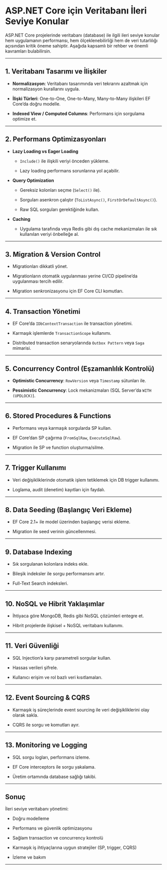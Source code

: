 # ASP.NET Core için Veritabanı İleri Seviye Konular



ASP.NET Core projelerinde veritabanı (database) ile ilgili ileri seviye konular hem uygulamanın performansı, hem ölçeklenebilirliği hem de veri tutarlılığı açısından kritik öneme sahiptir. Aşağıda kapsamlı bir rehber ve önemli kavramları bulabilirsin.



---



## 1. Veritabanı Tasarımı ve İlişkiler



- **Normalizasyon**: Veritabanı tasarımında veri tekrarını azaltmak için normalizasyon kurallarını uygula.  

- **İlişki Türleri**: One-to-One, One-to-Many, Many-to-Many ilişkileri EF Core’da doğru modelle.  

- **Indexed View / Computed Columns**: Performans için sorgulama optimize et.  



---



## 2. Performans Optimizasyonları



- **Lazy Loading vs Eager Loading**  

  - `Include()` ile ilişkili veriyi önceden yükleme.  

  - Lazy loading performans sorunlarına yol açabilir.  



- **Query Optimization**  

  - Gereksiz kolonları seçme (`Select()` ile).  

  - Sorguları asenkron çalıştır (`ToListAsync()`, `FirstOrDefaultAsync()`).  

  - Raw SQL sorguları gerektiğinde kullan.  



- **Caching**  

  - Uygulama tarafında veya Redis gibi dış cache mekanizmaları ile sık kullanılan veriyi önbelleğe al.  



---



## 3. Migration & Version Control



- Migrationları dikkatli yönet.  

- Migrationların otomatik uygulanması yerine CI/CD pipeline’da uygulanması tercih edilir.  

- Migration senkronizasyonu için EF Core CLI komutları.  



---



## 4. Transaction Yönetimi



- EF Core’da `IDbContextTransaction` ile transaction yönetimi.  

- Karmaşık işlemlerde `TransactionScope` kullanımı.  

- Distributed transaction senaryolarında `Outbox Pattern` veya `Saga` mimarisi.  



---



## 5. Concurrency Control (Eşzamanlılık Kontrolü)



- **Optimistic Concurrency**: `RowVersion` veya `Timestamp` sütunları ile.  

- **Pessimistic Concurrency**: Lock mekanizmaları (SQL Server’da `WITH (UPDLOCK)`).  



---



## 6. Stored Procedures & Functions



- Performans veya karmaşık sorgularda SP kullan.  

- EF Core’dan SP çağırma (`FromSqlRaw`, `ExecuteSqlRaw`).  

- Migration ile SP ve function oluşturma/silme.  



---



## 7. Trigger Kullanımı



- Veri değişikliklerinde otomatik işlem tetiklemek için DB trigger kullanımı.  

- Loglama, audit (denetim) kayıtları için faydalı.  



---



## 8. Data Seeding (Başlangıç Veri Ekleme)



- EF Core 2.1+ ile model üzerinden başlangıç verisi ekleme.  

- Migration ile seed verinin güncellenmesi.  



---



## 9. Database Indexing



- Sık sorgulanan kolonlara indeks ekle.  

- Bileşik indeksler ile sorgu performansını artır.  

- Full-Text Search indeksleri.  



---



## 10. NoSQL ve Hibrit Yaklaşımlar



- İhtiyaca göre MongoDB, Redis gibi NoSQL çözümleri entegre et.  

- Hibrit projelerde ilişkisel + NoSQL veritabanı kullanımı.  



---



## 11. Veri Güvenliği



- SQL Injection’a karşı parametreli sorgular kullan.  

- Hassas verileri şifrele.  

- Kullanıcı erişim ve rol bazlı veri kısıtlamaları.  



---



## 12. Event Sourcing & CQRS



- Karmaşık iş süreçlerinde event sourcing ile veri değişikliklerini olay olarak sakla.  

- CQRS ile sorgu ve komutları ayır.  



---



## 13. Monitoring ve Logging



- SQL sorgu logları, performans izleme.  

- EF Core interceptors ile sorgu yakalama.  

- Üretim ortamında database sağlığı takibi.  



---



## Sonuç



İleri seviye veritabanı yönetimi:



- Doğru modelleme  

- Performans ve güvenlik optimizasyonu  

- Sağlam transaction ve concurrency kontrolü  

- Karmaşık iş ihtiyaçlarına uygun stratejiler (SP, trigger, CQRS)  

- İzleme ve bakım  



---
